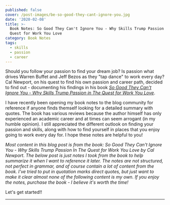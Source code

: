 ```yaml
---
published: false
cover: /post-images/be-so-good-they-cant-ignore-you.jpg
date: '2020-02-08'
title: >-
  Book Notes: So Good They Can't Ignore You - Why Skills Trump Passion In The
  Quest for Work You Love
category: Book Notes
tags:
  - skills
  - passion
  - career
---
```

Should you follow your passion to find your dream job? Is passion what drives Warren Buffet and Jeff Bezos as they "tap dance" to work every day? Cal Newport, on his quest to find his own passion and career path, decided to find out - documenting his findings in his book *[So Good They Can't Ignore You - Why Skills Trump Passion in The Quest for Work You Love](https://www.amazon.com/Good-They-Cant-Ignore-You-ebook/dp/B0076DDBJ6)*.

I have recently been opening my book notes to the blog community for reference if anyone finds themself looking for a detailed summary with quotes. The book has various reviews because the author himself has only experienced an academic career and at times can seem arrogant (in my humble opinion). I still appreciated the different outlook on finding your passion and skills, along with how to find yourself in places that you enjoy going to work every day for. I hope these notes are helpful to you!

*Most content in this blog post is from the book: So Good They Can't Ignore You - Why Skills Trump Passion In The Quest for Work You Love by Cal Newport. The below post is just notes I took from the book to help summarize it when I want to reference it later. The notes are not structured, not perfect in grammar, and of course contain a lot of content from the book. I've tried to put in quotation marks direct quotes, but just want to make it clear almost none of the following content is my own. If you enjoy the notes, purchase the book - I believe it's worth the time!*

Let's get started!!

---
